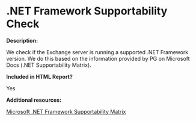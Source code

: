 # .NET Framework Supportability Check

**Description:**

We check if the Exchange server is running a supported .NET Framework version. We do this based on the information provided by PG on Microsoft Docs (.NET Supportability Matrix).

**Included in HTML Report?**

Yes

**Additional resources:**

[Microsoft .NET Framework Supportability Matrix](https://docs.microsoft.com/exchange/plan-and-deploy/supportability-matrix?view=exchserver-2019#microsoft-net-framework)